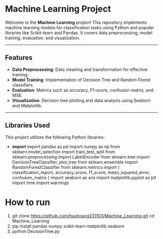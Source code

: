 # Machine Learning Project

Welcome to the **Machine Learning** project! This repository implements machine learning models for classification tasks using Python and popular libraries like Scikit-learn and Pandas. It covers data preprocessing, model training, evaluation, and visualization.

---

## Features

- **Data Preprocessing**: Data cleaning and transformation for effective training.
- **Model Training**: Implementation of Decision Tree and Random Forest classifiers.
- **Evaluation**: Metrics such as accuracy, F1-score, confusion matrix, and MSE.
- **Visualization**: Decision tree plotting and data analysis using Seaborn and Matplotlib.

---

## Libraries Used

This project utilizes the following Python libraries:
- **import**
import pandas as pd
import numpy as np
from sklearn.model_selection import train_test_split
from sklearn.preprocessing import LabelEncoder
from sklearn.tree import DecisionTreeClassifier, plot_tree
from sklearn.ensemble import RandomForestClassifier
from sklearn.metrics import (
    classification_report, 
    accuracy_score, 
    f1_score, 
    mean_squared_error, 
    confusion_matrix
)
import seaborn as sns
import matplotlib.pyplot as plt
import time
import warnings


# How to run
1. git clone https://github.com/huuhoang231103/Machine_Learning.git
cd Machine_Learning
2. pip install pandas numpy scikit-learn matplotlib seaborn
3. python DecisionTree.py
